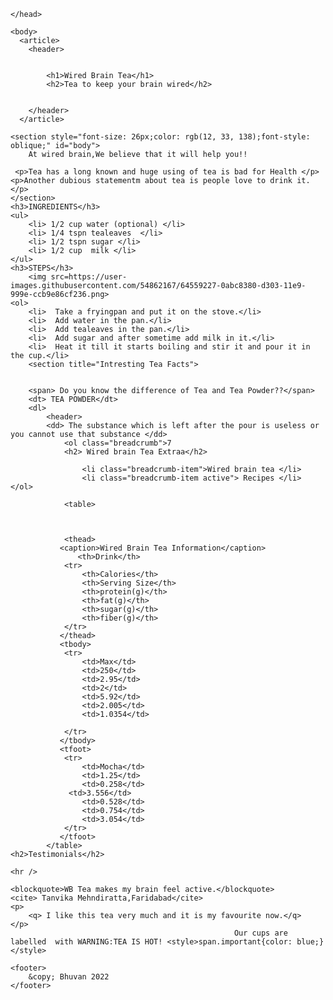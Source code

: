 <html lang="en-us">
    <head>
        <title> Health-A important part </title> 
    
    </head>
   
    <body>
      <article>
        <header>


            <h1>Wired Brain Tea</h1>
            <h2>Tea to keep your brain wired</h2>
           
          
        </header>
      </article>
    
    <section style="font-size: 26px;color: rgb(12, 33, 138);font-style: oblique;" id="body">
        At wired brain,We believe that it will help you!!
    
     <p>Tea has a long known and huge using of tea is bad for Health </p>
    <p>Another dubious statementm about tea is people love to drink it. </p>
    </section>
    <h3>INGREDIENTS</h3>
    <ul>
        <li> 1/2 cup water (optional) </li>
        <li> 1/4 tspn tealeaves  </li>
        <li> 1/2 tspn sugar </li>
        <li> 1/2 cup  milk </li>
    </ul>
    <h3>STEPS</h3>
        <img src=https://user-images.githubusercontent.com/54862167/64559227-0abc8380-d303-11e9-999e-ccb9e86cf236.png>
    <ol> 
        <li>  Take a fryingpan and put it on the stove.</li>
        <li>  Add water in the pan.</li>
        <li>  Add tealeaves in the pan.</li>
        <li>  Add sugar and after sometime add milk in it.</li>
        <li>  Heat it till it starts boiling and stir it and pour it in the cup.</li>
        <section title="Intresting Tea Facts">
     

        <span> Do you know the difference of Tea and Tea Powder??</span>
        <dt> TEA POWDER</dt>
        <dl>
            <header> 
            <dd> The substance which is left after the pour is useless or you cannot use that substance </dd>
                <ol class="breadcrumb">7
                <h2> Wired brain Tea Extraa</h2>

                    <li class="breadcrumb-item">Wired brain tea </li>
                    <li class="breadcrumb-item active"> Recipes </li>                </ol>

                <table> 
            
                
                
                <thead> 
               <caption>Wired Brain Tea Information</caption>
                   <th>Drink</th>
                <tr>
                    <th>Calories</th>
                    <th>Serving Size</th>
                    <th>protein(g)</th>
                    <th>fat(g)</th>
                    <th>sugar(g)</th>
                    <th>fiber(g)</th>
                </tr>
               </thead>
               <tbody>
                <tr>
                    <td>Max</td>
                    <td>250</td>
                    <td>2.95</td>
                    <td>2</td>
                    <td>5.92</td>
                    <td>2.005</td>
                    <td>1.0354</td>
                    
                </tr>
               </tbody>
               <tfoot>
                <tr>
                    <td>Mocha</td>
                    <td>1.25</td>
                    <td>0.258</td>
                 <td>3.556</td>
                    <td>0.528</td>
                    <td>0.754</td>
                    <td>3.054</td>
                </tr>
               </tfoot>
            </table>
    <h2>Testimonials</h2>
    
    <hr />

    <blockquote>WB Tea makes my brain feel active.</blockquote>
    <cite> Tanvika Mehndiratta,Faridabad</cite>
    <p>
        <q> I like this tea very much and it is my favourite now.</q>
    </p>
                                                      Our cups are labelled  with WARNING:TEA IS HOT! <style>span.important{color: blue;} </style>
      
    <footer>
        &copy; Bhuvan 2022
    </footer>
    
    

